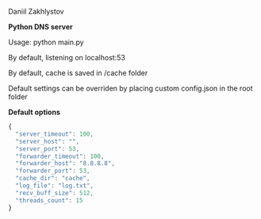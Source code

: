 Daniil Zakhlystov

**Python DNS server**

Usage: python main.py


By default, listening on localhost:53 

By default, cache is saved in /cache folder

Default settings can be overriden by placing custom config.json in the root folder


**Default options**
```javascript
{
  "server_timeout": 100,
  "server_host": "",
  "server_port": 53,
  "forwarder_timeout": 100,
  "forwarder_host": "8.8.8.8",
  "forwarder_port": 53,
  "cache_dir": "cache",
  "log_file": "log.txt",
  "recv_buff_size": 512,
  "threads_count": 15
}
```
